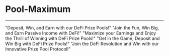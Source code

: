 # Pool-Maximum

---

"Deposit, Win, and Earn with our DeFi Prize Pools!"
"Join the Fun, Win Big, and Earn Passive Income with DeFi!"
"Maximize your Earnings and Enjoy the Thrill of Winning with DeFi Prize Pools!"
"Get in the Game, Deposit and Win Big with DeFi Prize Pools!"
"Join the DeFi Revolution and Win with our Innovative Prize Pool Protocol!"


